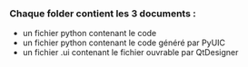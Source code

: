 ### Chaque folder contient les 3 documents :
- un fichier python contenant le code 
- un fichier python contenant le code généré par PyUIC
- un fichier .ui contenant le fichier ouvrable par QtDesigner

